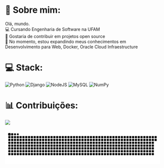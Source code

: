 # 💫 Sobre mim:
Olá, mundo.<br>💻 Cursando Engenharia de Software na UFAM<br>👯 Gostaria de contribuir em projetos open source<br>🌱 No momento, estou expandindo meus conhecimentos em Desenvolvimento para Web, Docker, Oracle Cloud Infraestructure<br>


# 💻 Stack:
![Python](https://img.shields.io/badge/python-3670A0?style=for-the-badge&logo=python&logoColor=ffdd54) ![Django](https://img.shields.io/badge/django-%23092E20.svg?style=for-the-badge&logo=django&logoColor=white) ![NodeJS](https://img.shields.io/badge/node.js-6DA55F?style=for-the-badge&logo=node.js&logoColor=white)  ![MySQL](https://img.shields.io/badge/mysql-4479A1.svg?style=for-the-badge&logo=mysql&logoColor=white) ![NumPy](https://img.shields.io/badge/numpy-%23013243.svg?style=for-the-badge&logo=numpy&logoColor=white)


# 📊 Contribuições:
![](https://nirzak-streak-stats.vercel.app/?user=letabilis&theme=dark&hide_border=false)<br/>

<img src="https://github.com/letabilis/letabilis/blob/output/github-snake-dark.svg" alt="snake gif">




